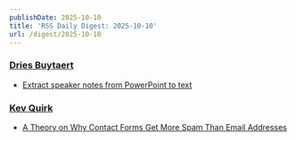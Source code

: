 ```yaml
---
publishDate: 2025-10-10
title: 'RSS Daily Digest: 2025-10-10'
url: /digest/2025-10-10
---
```


### [Dries Buytaert](https://dri.es/)

  * [Extract speaker notes from PowerPoint to text](https://dri.es/extract-speaker-notes-from-powerpoint-to-text)
  
### [Kev Quirk](https://kevquirk.com/)

  * [A Theory on Why Contact Forms Get More Spam Than Email Addresses](https://kevquirk.com/blog/a-theory-on-why-contact-forms-get-more-spam-than-email-addresses/)
  
